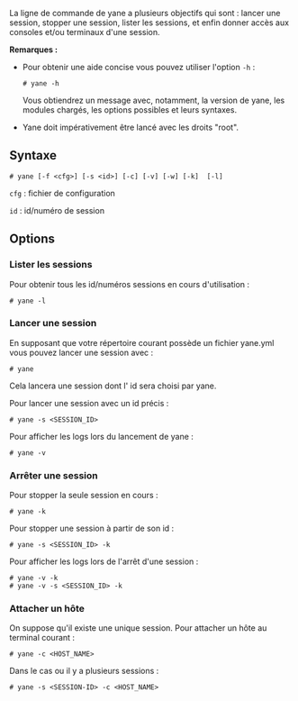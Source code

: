 La ligne de commande de yane a plusieurs objectifs qui sont : lancer une session, stopper une session, lister les sessions, et enfin donner accès aux consoles et/ou terminaux d'une session.

**Remarques :**
* Pour obtenir une aide concise vous pouvez utiliser l'option `-h` : 
   ```
   # yane -h
   ```
   Vous obtiendrez un message avec, notamment, la version de yane, les modules chargés, les options possibles et leurs    syntaxes.

* Yane doit impérativement être lancé avec les droits "root".

## Syntaxe

```
# yane [-f <cfg>] [-s <id>] [-c] [-v] [-w] [-k]  [-l]
```
`cfg` : fichier de configuration 

`id` : id/numéro de session

## Options

### Lister les sessions
Pour obtenir tous les id/numéros sessions en cours d'utilisation :  
```
# yane -l 
```
### Lancer une session

En supposant que votre répertoire courant possède un fichier yane.yml vous pouvez lancer une session avec :
```
# yane
```
Cela lancera une session dont l' id sera choisi par yane.

Pour lancer une session avec un id précis :  
```
# yane -s <SESSION_ID>
```
Pour afficher les logs lors du lancement de yane : 
```
# yane -v
``` 
### Arrêter une session

Pour stopper la seule session en cours : 
```
# yane -k
```
Pour stopper une session à partir de son id : 
```
# yane -s <SESSION_ID> -k
```
Pour afficher les logs lors de l'arrêt d'une session :
``` 
# yane -v -k 
# yane -v -s <SESSION_ID> -k
```
### Attacher un hôte

On suppose qu'il existe une unique session. Pour attacher un hôte au terminal courant : 
```
# yane -c <HOST_NAME>
```
Dans le cas ou il y a plusieurs sessions :
```
# yane -s <SESSION-ID> -c <HOST_NAME> 
```
